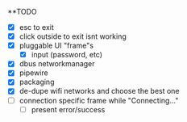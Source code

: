 **TODO
- [x] esc to exit
- [x] click outside to exit isnt working
- [x] pluggable UI "frame"s
    - [x] input (password, etc)
- [x] dbus networkmanager
- [x] pipewire
- [x] packaging
- [x] de-dupe wifi networks and choose the best one
- [ ] connection specific frame while "Connecting..."
    - [ ] present error/success

